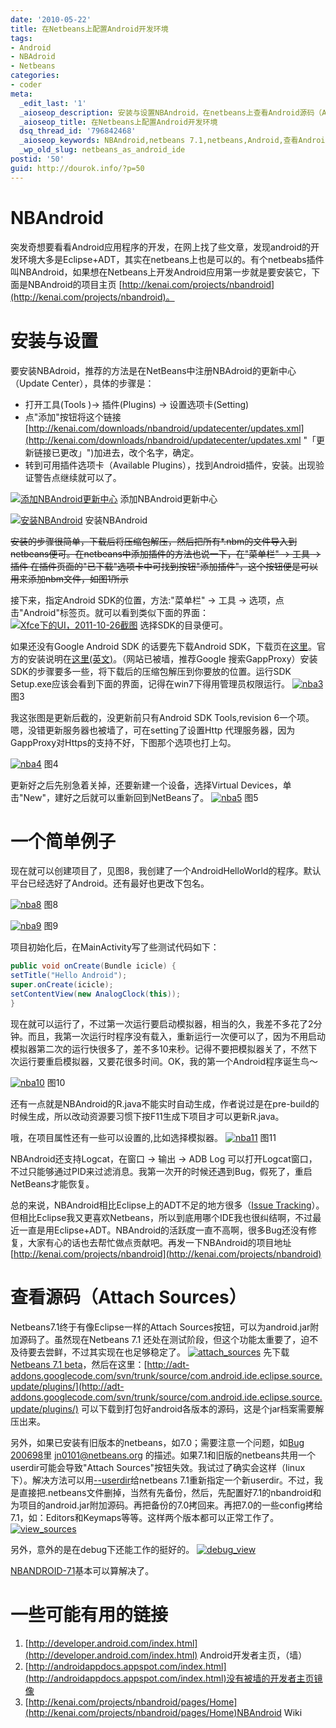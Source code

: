 ```yaml
---
date: '2010-05-22'
title: 在Netbeans上配置Android开发环境
tags:
- Android
- NBAdroid
- Netbeans
categories:
- coder
meta:
  _edit_last: '1'
  _aioseop_description: 安装与设置NBAndroid，在netbeans上查看Android源码（Attach Sources）
  _aioseop_title: 在Netbeans上配置Android开发环境
  dsq_thread_id: '796842468'
  _aioseop_keywords: NBAndroid,netbeans 7.1,netbeans,Android,查看Android源码,Attach Sources
  _wp_old_slug: netbeans_as_android_ide
postid: '50'
guid: http://dourok.info/?p=50
---
```

NBAndroid
=========

突发奇想要看看Android应用程序的开发，在网上找了些文章，发现android的开发环境大多是Eclipse+ADT，其实在netbeans上也是可以的。有个netbeabs插件叫NBAndroid，如果想在Netbeans上开发Android应用第一步就是要安装它，下面是NBAndroid的项目主页
[http://kenai.com/projects/nbandroid](http://kenai.com/projects/nbandroid)。

安装与设置
==========

要安装NBAdroid，推荐的方法是在NetBeans中注册NBAdroid的更新中心（Update
Center），具体的步骤是：

-   打开工具(Tools )-\> 插件(Plugins) -\> 设置选项卡(Setting)
-   点"添加"按钮将这个链接[http://kenai.com/downloads/nbandroid/updatecenter/updates.xml](http://kenai.com/downloads/nbandroid/updatecenter/updates.xml "「更新链接已更改」")加进去，改个名字，确定。
-   转到可用插件选项卡（Available
    Plugins），找到Android插件，安装。出现验证警告点继续就可以了。

[![](wp-content/uploads/2010/05/11.png "添加NBAndroid更新中心")](wp-content/uploads/2010/05/11.png)
添加NBAndroid更新中心

[![](wp-content/uploads/2010/05/21.png "安装NBAndroid")](wp-content/uploads/2010/05/21.png)
安装NBAndroid

~~安装的步骤很简单，下载后将压缩包解压，然后把所有\*.nbm的文件导入到netbeans便可。在netbeans中添加插件的方法也说一下，在"菜单栏"
-\> 工具 -\> 插件
在插件页面的"已下载"选项卡中可找到按钮"添加插件"，这个按钮便是可以用来添加nbm文件，如图1所示~~

接下来，指定Android SDK的位置，方法:"菜单栏" -\> 工具 -\>
选项，点击"Android"标签页。就可以看到类似下面的界面：
[![](wp-content/uploads/2010/05/android_tab.png "Xfce下的UI，2011-10-26截图")](wp-content/uploads/2010/05/android_tab.png)
选择SDK的目录便可。

如果还没有Google Android SDK 的话要先下载Android
SDK，下载页在[这里](http://developer.android.com/sdk/index.html)。官方的安装说明在[这里(英文)](http://developer.android.com/sdk/installing.html)。（网站已被墙，推荐Google
搜索GappProxy）安装SDK的步骤要多一些，将下载后的压缩包解压到你要放的位置。运行SDK
Setup.exe应该会看到下面的界面，记得在win7下得用管理员权限运行。
[![](wp-content/uploads/2010/05/nba3.png "nba3")](wp-content/uploads/2010/05/nba3.png) 图3

我这张图是更新后截的，没更新前只有Android SDK Tools,revision
6一个项。嗯，没错更新服务器也被墙了，可在setting了设置Http
代理服务器，因为GappProxy对Https的支持不好，下图那个选项也打上勾。

[![](wp-content/uploads/2010/05/nba4.png "nba4")](wp-content/uploads/2010/05/nba4.png) 图4

更新好之后先别急着关掉，还要新建一个设备，选择Virtual
Devices，单击"New"，建好之后就可以重新回到NetBeans了。
[![](wp-content/uploads/2010/05/nba5.png "nba5")](wp-content/uploads/2010/05/nba5.png) 图5

一个简单例子
============

现在就可以创建项目了，见图8，我创建了一个AndroidHelloWorld的程序。默认平台已经选好了Android。还有最好也更改下包名。

[![](wp-content/uploads/2010/05/nba8.png "nba8")](wp-content/uploads/2010/05/nba8.png) 图8

[![](wp-content/uploads/2010/05/nba9.png "nba9")](wp-content/uploads/2010/05/nba9.png) 图9

项目初始化后，在MainActivity写了些测试代码如下：



```java
public void onCreate(Bundle icicle) {
setTitle("Hello Android");
super.onCreate(icicle);
setContentView(new AnalogClock(this));
}
```



现在就可以运行了，不过第一次运行要启动模拟器，相当的久，我差不多花了2分钟。而且，我第一次运行时程序没有载入，重新运行一次便可以了，因为不用启动模拟器第二次的运行快很多了，差不多10来秒。记得不要把模拟器关了，不然下次运行要重启模拟器，又要花很多时间。OK，我的第一个Android程序诞生鸟～

[![](wp-content/uploads/2010/05/nba10.png "nba10")](wp-content/uploads/2010/05/nba10.png) 图10

还有一点就是NBAndroid的R.java不能实时自动生成，作者说过是在pre-build的时候生成，所以改动资源要习惯下按F11生成下项目才可以更新R.java。

哦，在项目属性还有一些可以设置的,比如选择模拟器。
[![](wp-content/uploads/2010/05/nba11.png "nba11")](wp-content/uploads/2010/05/nba11.png) 图11

NBAndroid还支持Logcat，在窗口 -\> 输出 -\> ADB Log
可以打开Logcat窗口，不过只能够通过PID来过滤消息。我第一次开的时候还遇到Bug，假死了，重启NetBeans才能恢复。

总的来说，NBAndroid相比Eclipse上的ADT不足的地方很多（[Issue
Tracking](http://kenai.com/jira/browse/NBANDROID)）。但相比Eclipse我又更喜欢Netbeans，所以到底用哪个IDE我也很纠结啊，不过最近一直是用Eclipse+ADT。NBAndroid的活跃度一直不高啊，很多Bug还没有修复，大家有心的话也去帮忙做点贡献吧。再发一下NBAndroid的项目地址[http://kenai.com/projects/nbandroid](http://kenai.com/projects/nbandroid)

查看源码（Attach Sources）
========================

Netbeans7.1终于有像Eclipse一样的Attach
Sources按钮，可以为android.jar附加源码了。虽然现在Netbeans 7.1
还处在测试阶段，但这个功能太重要了，迫不及待要去尝鲜，不过其实现在也足够稳定了。
[![](1wp-content/uploads/2010/05/11.png "attach_sources")](1wp-content/uploads/2010/05/11.png)
先下载[Netbeans 7.1
beta](http://netbeans.org/community/releases/71/)，然后在这里：[http://adt-addons.googlecode.com/svn/trunk/source/com.android.ide.eclipse.source.update/plugins/](http://adt-addons.googlecode.com/svn/trunk/source/com.android.ide.eclipse.source.update/plugins/)
可以下载到打包好android各版本的源码，这是个jar档案需要解压出来。

另外，如果已安装有旧版本的netbeans，如7.0；需要注意一个问题，如[Bug
200698](http://netbeans.org/bugzilla/show_bug.cgi?id=200698)里
jn0101@netbeans.org
的描述。如果7.1和旧版的netbeans共用一个userdir可能会导致"Attach
Sources"按钮失效。我试过了确实会这样（linux下）。解决方法可以用[--userdir](http://wiki.netbeans.org/FaqAlternateUserdir)给netbeans
7.1重新指定一个新userdir。不过，我是直接把.netbeans文件删掉，当然有先备份，然后，先配置好7.1的nbandroid和为项目的android.jar附加源码。再把备份的7.0拷回来。再把7.0的一些config拷给7.1，如：Editors和Keymaps等等。这样两个版本都可以正常工作了。
[![](1wp-content/uploads/2010/05/21.png "view_sources")](1wp-content/uploads/2010/05/21.png)

另外，意外的是在debug下还能工作的挺好的。
[![](1wp-content/uploads/2010/05/android_tab.png "debug_view")](1wp-content/uploads/2010/05/android_tab.png)

[NBANDROID-71](http://kenai.com/jira/browse/NBANDROID-71)基本可以算解决了。

一些可能有用的链接
==================

1.  [http://developer.android.com/index.html](http://developer.android.com/index.html)
    Android开发者主页，（墙）
2.  [http://androidappdocs.appspot.com/index.html](http://androidappdocs.appspot.com/index.html)没有被墙的开发者主页镜像
3.  [http://kenai.com/projects/nbandroid/pages/Home](http://kenai.com/projects/nbandroid/pages/Home)NBAndroid
    Wiki
